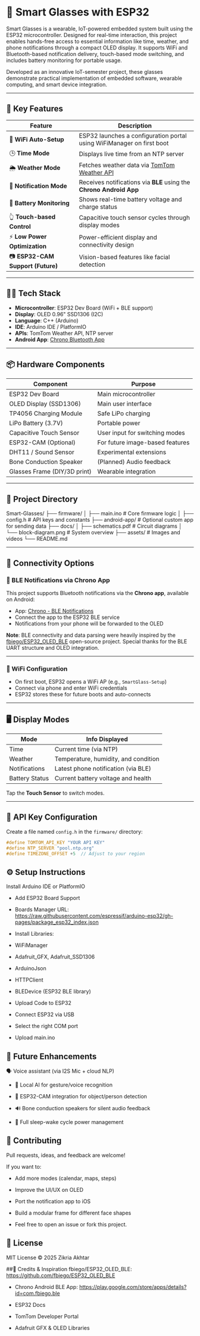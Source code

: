 # 🧠 Smart Glasses with ESP32

Smart Glasses is a wearable, IoT-powered embedded system built using the ESP32 microcontroller. Designed for real-time interaction, this project enables hands-free access to essential information like time, weather, and phone notifications through a compact OLED display. It supports WiFi and Bluetooth-based notification delivery, touch-based mode switching, and includes battery monitoring for portable usage.

Developed as an innovative IoT-semester project, these glasses demonstrate practical implementation of embedded software, wearable computing, and smart device integration.

---

## 🧰 Key Features

| Feature                     | Description                                                                 |
|----------------------------|-----------------------------------------------------------------------------|
| 📶 **WiFi Auto-Setup**      | ESP32 launches a configuration portal using WiFiManager on first boot       |
| 🕒 **Time Mode**            | Displays live time from an NTP server                                       |
| 🌦 **Weather Mode**         | Fetches weather data via [TomTom Weather API](https://developer.tomtom.com/) |
| 🔔 **Notification Mode**    | Receives notifications via **BLE** using the **Chrono Android App**        |
| 🔋 **Battery Monitoring**   | Shows real-time battery voltage and charge status                          |
| 👆 **Touch-based Control**  | Capacitive touch sensor cycles through display modes                       |
| ⚡ **Low Power Optimization**| Power-efficient display and connectivity design                            |
| 📷 **ESP32-CAM Support (Future)** | Vision-based features like facial detection                      |

---

## 🧑‍💻 Tech Stack

- **Microcontroller**: ESP32 Dev Board (WiFi + BLE support)
- **Display**: OLED 0.96" SSD1306 (I2C)
- **Language**: C++ (Arduino)
- **IDE**: Arduino IDE / PlatformIO
- **APIs**: TomTom Weather API, NTP server
- **Android App**: [Chrono Bluetooth App](https://play.google.com/store/apps/details?id=com.fbiego.ble)

---

## 📦 Hardware Components

| Component                 | Purpose                                 |
|--------------------------|-----------------------------------------|
| ESP32 Dev Board          | Main microcontroller                    |
| OLED Display (SSD1306)   | Main user interface                     |
| TP4056 Charging Module   | Safe LiPo charging                      |
| LiPo Battery (3.7V)      | Portable power                          |
| Capacitive Touch Sensor  | User input for switching modes          |
| ESP32-CAM (Optional)     | For future image-based features         |
| DHT11 / Sound Sensor     | Experimental extensions                 |
| Bone Conduction Speaker  | (Planned) Audio feedback                |
| Glasses Frame (DIY/3D print) | Wearable integration               |

---

## 📁 Project Directory

Smart-Glasses/
├── firmware/
│ ├── main.ino # Core firmware logic
│ ├── config.h # API keys and constants
├── android-app/ # Optional custom app for sending data
├── docs/
│ ├── schematics.pdf # Circuit diagrams
│ └── block-diagram.png # System overview
├── assets/ # Images and videos
└── README.md


---

## 📡 Connectivity Options

### 🔷 BLE Notifications via Chrono App

This project supports Bluetooth notifications via the **Chrono app**, available on Android:

- App: [Chrono - BLE Notifications](https://play.google.com/store/apps/details?id=com.fbiego.ble)
- Connect the app to the ESP32 BLE service
- Notifications from your phone will be forwarded to the OLED

**Note**: BLE connectivity and data parsing were heavily inspired by the [fbiego/ESP32_OLED_BLE](https://github.com/fbiego/ESP32_OLED_BLE) open-source project. Special thanks for the BLE UART structure and OLED integration.

---

### 📶 WiFi Configuration

- On first boot, ESP32 opens a WiFi AP (e.g., `SmartGlass-Setup`)
- Connect via phone and enter WiFi credentials
- ESP32 stores these for future boots and auto-connects

---

## 🖥 Display Modes

| Mode             | Info Displayed                            |
|------------------|--------------------------------------------|
| Time             | Current time (via NTP)                     |
| Weather          | Temperature, humidity, and condition       |
| Notifications    | Latest phone notification (via BLE)        |
| Battery Status   | Current battery voltage and health         |

Tap the **Touch Sensor** to switch modes.

---

## 📜 API Key Configuration

Create a file named `config.h` in the `firmware/` directory:

```cpp
#define TOMTOM_API_KEY "YOUR API KEY"
#define NTP_SERVER "pool.ntp.org"
#define TIMEZONE_OFFSET +5  // Adjust to your region
```

## ⚙️ Setup Instructions
Install Arduino IDE or PlatformIO

- Add ESP32 Board Support

- Boards Manager URL: https://raw.githubusercontent.com/espressif/arduino-esp32/gh-pages/package_esp32_index.json

- Install Libraries:

- WiFiManager

- Adafruit_GFX, Adafruit_SSD1306

- ArduinoJson

- HTTPClient

- BLEDevice (ESP32 BLE library)

- Upload Code to ESP32

- Connect ESP32 via USB

- Select the right COM port

- Upload main.ino


## 🧠 Future Enhancements
🗣 Voice assistant (via I2S Mic + cloud NLP)

- 🧠 Local AI for gesture/voice recognition

- 📸 ESP32-CAM integration for object/person detection

- 🔊 Bone conduction speakers for silent audio feedback

- 🌙 Full sleep-wake cycle power management


## 🤝 Contributing
Pull requests, ideas, and feedback are welcome!

If you want to:

- Add more modes (calendar, maps, steps)

- Improve the UI/UX on OLED

- Port the notification app to iOS

- Build a modular frame for different face shapes

- Feel free to open an issue or fork this project.

## 📜 License
MIT License © 2025 Zikria Akhtar

##🙏 Credits & Inspiration
fbiego/ESP32_OLED_BLE: https://github.com/fbiego/ESP32_OLED_BLE

- Chrono Android BLE App: https://play.google.com/store/apps/details?id=com.fbiego.ble

- ESP32 Docs

- TomTom Developer Portal

- Adafruit GFX & OLED Libraries


